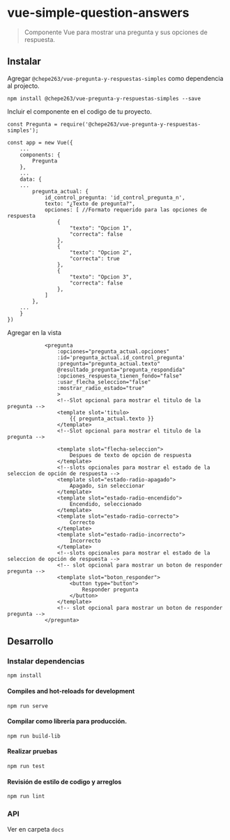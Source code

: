 
# vue-simple-question-answers

> Componente Vue para mostrar una pregunta y sus opciones de respuesta.

## Instalar

Agregar `@chepe263/vue-pregunta-y-respuestas-simples` como dependencia al projecto.
```
npm install @chepe263/vue-pregunta-y-respuestas-simples --save
```

Incluir el componente en el codigo de tu proyecto.
```
const Pregunta = require('@chepe263/vue-pregunta-y-respuestas-simples');

const app = new Vue({
	...
	components: {
		Pregunta
	},
	...
	data: {
	...
		pregunta_actual: {
			id_control_pregunta: 'id_control_pregunta_n',
			texto: "¿Texto de pregunta?",
			opciones: [ //Formato requerido para las opciones de respuesta
				{
					"texto": "Opcion 1",
					"correcta": false
				},
				{
					"texto": "Opcion 2",
					"correcta": true
				},
				{
					"texto": "Opcion 3",
					"correcta": false
				},
			]
		},
	...
	}
})
```
Agregar en la vista
```
			<pregunta 
				:opciones="pregunta_actual.opciones" 
				:id='pregunta_actual.id_control_pregunta' 
				:pregunta="pregunta_actual.texto"
				@resultado_pregunta="pregunta_respondida" 
				:opciones_respuesta_tienen_fondo="false"
				:usar_flecha_seleccion="false"
				:mostrar_radio_estado="true"
				>
				<!--Slot opcional para mostrar el titulo de la pregunta -->
				<template slot='titulo>
					{{ pregunta_actual.texto }}
				</template>
				<!--Slot opcional para mostrar el titulo de la pregunta -->

				<template slot="flecha-seleccion">
					Despues de texto de opción de respuesta
				</template>
				<!--slots opcionales para mostrar el estado de la seleccion de opción de respuesta -->
				<template slot="estado-radio-apagado">
					Apagado, sin seleccionar
				</template>
				<template slot="estado-radio-encendido">
					Encendido, seleccionado
				</template>
				<template slot="estado-radio-correcto">
					Correcto
				</template>
				<template slot="estado-radio-incorrecto">
					Incorrecto
				</template>
				<!--slots opcionales para mostrar el estado de la seleccion de opción de respuesta -->
				<!-- slot opcional para mostrar un boton de responder pregunta -->
				<template slot="boton_responder">
					<button type="button">
						Responder pregunta
					</button>
				</template>
				<!-- slot opcional para mostrar un boton de responder pregunta -->
			</pregunta>
```

## Desarrollo
### Instalar dependencias

```
npm install
```

#### Compiles and hot-reloads for development

```
npm run serve
```

#### Compilar como librería para producción.

```
npm run build-lib
```

#### Realizar pruebas
```
npm run test
```

#### Revisión de estilo de codigo y arreglos

```
npm run lint
```


### API

Ver en carpeta `docs`